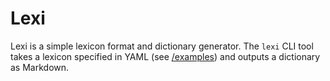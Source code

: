 # Lexi

Lexi is a simple lexicon format and dictionary generator. The `lexi` CLI tool
takes a lexicon specified in YAML (see [/examples](./examples/)) and outputs a
dictionary as Markdown.
